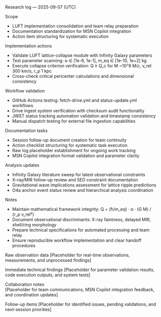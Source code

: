 Research log — 2025-09-07 (UTC)

Scope
- LUFT implementation consolidation and team relay preparation
- Documentation standardization for MSN Copilot integration
- Action item structuring for systematic execution

Implementation actions
- Validate LUFT lattice-collapse module with Infinity Galaxy parameters
- Test parameter scanning: α ∈ [1e-6, 1e-1], m_eq ∈ [1e-10, 1e+2] kg
- Execute collapse criterion verification: Q ≥ Q_c for M ~10^9 M⊙, v_rel 300 km/s, r_p 1 kpc
- Cross-check critical pericenter calculations and dimensional consistency

Workflow validation
- GitHub Actions testing: fetch-drive.yml and status-update.yml workflows
- Drive ingest system verification with checksum audit functionality
- JWST status tracking automation validation and timestamp consistency
- Manual dispatch testing for external file ingestion capabilities

Documentation tasks
- Session follow-up document creation for team continuity
- Action checklist structuring for systematic task execution  
- Raw log placeholder establishment for ongoing work tracking
- MSN Copilot integration format validation and parameter clarity

Analysis updates
- Infinity Galaxy literature sweep for latest observational constraints
- X-ray/MIR follow-up review and SED constraint documentation
- Gravitational wave implications assessment for lattice ripple predictions
- O4a anchor event status review and hierarchical analysis coordination

Notes
- Maintain mathematical framework integrity: Q = (ħ/m_eq) · α · (G M) / (r_p v_rel²)
- Document observational discriminants: X-ray faintness, delayed MIR, shell/ring morphology
- Prepare technical specifications for automated processing and team relay
- Ensure reproducible workflow implementation and clear handoff procedures

Raw observation data
[Placeholder for real-time observations, measurements, and unprocessed findings]

Immediate technical findings
[Placeholder for parameter validation results, code execution outputs, and system tests]

Collaboration notes  
[Placeholder for team communications, MSN Copilot integration feedback, and coordination updates]

Follow-up items
[Placeholder for identified issues, pending validations, and next-session priorities]